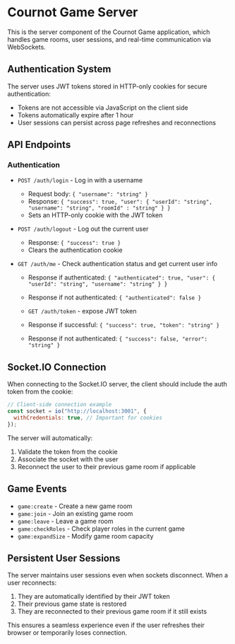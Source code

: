 # Cournot Game Server

This is the server component of the Cournot Game application, which handles game rooms, user sessions, and real-time communication via WebSockets.

## Authentication System

The server uses JWT tokens stored in HTTP-only cookies for secure authentication:

- Tokens are not accessible via JavaScript on the client side
- Tokens automatically expire after 1 hour
- User sessions can persist across page refreshes and reconnections

## API Endpoints

### Authentication

- `POST /auth/login` - Log in with a username

  - Request body: `{ "username": "string" }`
  - Response: `{ "success": true, "user": { "userId": "string", "username": "string", "roomId" : "string" } }`
  - Sets an HTTP-only cookie with the JWT token

- `POST /auth/logout` - Log out the current user

  - Response: `{ "success": true }`
  - Clears the authentication cookie

- `GET /auth/me` - Check authentication status and get current user info

  - Response if authenticated: `{ "authenticated": true, "user": { "userId": "string", "username": "string" } }`
  - Response if not authenticated: `{ "authenticated": false }`

  - `GET /auth/token` - expose JWT token
  - Response if successful: `{ "success": true, "token": "string" }`
  - Response if not authenticated: `{ "success": false, "error": "string" }`

## Socket.IO Connection

When connecting to the Socket.IO server, the client should include the auth token from the cookie:

```javascript
// Client-side connection example
const socket = io("http://localhost:3001", {
  withCredentials: true, // Important for cookies
});
```

The server will automatically:

1. Validate the token from the cookie
2. Associate the socket with the user
3. Reconnect the user to their previous game room if applicable

## Game Events

- `game:create` - Create a new game room
- `game:join` - Join an existing game room
- `game:leave` - Leave a game room
- `game:checkRoles` - Check player roles in the current game
- `game:expandSize` - Modify game room capacity

## Persistent User Sessions

The server maintains user sessions even when sockets disconnect. When a user reconnects:

1. They are automatically identified by their JWT token
2. Their previous game state is restored
3. They are reconnected to their previous game room if it still exists

This ensures a seamless experience even if the user refreshes their browser or temporarily loses connection.
